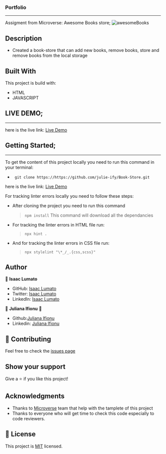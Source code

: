 ###  Portfolio
---
Assigment from Microverse: Awesome Books store;
![awesomeBooks](https://user-images.githubusercontent.com/75973193/128710198-99b14fb4-0403-46d4-88de-24e82641b1ee.png)


## Description

- Created a book-store that can add new books, remove books, store and remove books from the local storage

## Built With

This project is build with:
- HTML
- JAVASCRIPT

## LIVE DEMO;
---
here is the live link: [Live Demo](https://isaka-lumato.github.io/portfolio/#)

## Getting Started;
---

To get the content of this project locally you need to run this command in your terminal:

- ` git clone https://https://github.com/julie-ify/Book-Store.git`

here is the live link: [Live Demo](https://julie-ify.github.io/Book-Store/)


For tracking linter errors locally you need to follow these steps:


- After cloning the project you need to run this command

  > `npm install`
  > This command will download all the dependancies 


- For tracking the linter errors in HTML file run:

  > `npx hint .`

- And for tracking the linter errors in CSS file run:
  > `npx stylelint "\*_/_.{css,scss}"`

## Author

👤 **Isaac Lumato**

- GitHub: [Isaac Lumato](https://github.com/isaka-lumato)
- Twitter: [Isaac Lumato](https://twitter.com/lm10skilly)
- LinkedIn: [Isaac Lumato](https://www.linkedin.com/in/isaka-william-90773020b/)

👤 **Juliana Ifionu** 💖

- Github:[Juliana Ifionu](https://github.com/julie-ify)
- Linkedin: [Juliana Ifionu](https://www.linkedin.com/in/juliana-ifionu-4a9492212/)

## :handshake: Contributing

Feel free to check the [issues page](https://github.com/julie-ify/Book-Store/issues)

## Show your support

Give a :star: if you like this project!

## Acknowledgments

- Thanks to [Microverse](www.microverse.org) team that help with the tamplete of this project
- Thanks to everyone who will get time to check this code especially to code reviewers.

## 📝 License

This project is [MIT](./MIT.md) licensed.